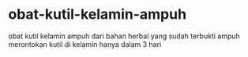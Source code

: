 # obat-kutil-kelamin-ampuh
obat kutil kelamin ampuh dari bahan herbal yang sudah terbukti ampuh merontokan kutil di kelamin hanya dalam 3 hari
